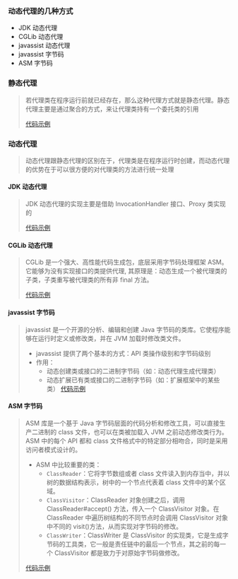 ### 动态代理的几种方式

* JDK 动态代理
* CGLib 动态代理
* javassist 动态代理
* javassist 字节码
* ASM 字节码

### 静态代理

> 若代理类在程序运行前就已经存在，那么这种代理方式就是静态代理。静态代理主要是通过聚合的方式，来让代理类持有一个委托类的引用
>
> [代码示例](https://github.com/fxbin/myself-wiki/tree/master/code-modules/basic-knowledge/src/main/java/cn/fxbin/record/basic/proxy/_static)   

### 动态代理

> 动态代理跟静态代理的区别在于，代理类是在程序运行时创建，而动态代理的优势在于可以很方便的对代理类的方法进行统一处理

#### JDK 动态代理

> JDK 动态代理的实现主要是借助 InvocationHandler 接口、Proxy 类实现的
>
> [代码示例](https://github.com/fxbin/myself-wiki/tree/master/code-modules/basic-knowledge/src/main/java/cn/fxbin/record/basic/proxy/dynamic/jdk)   


#### CGLib 动态代理

> CGLib 是一个强大、高性能代码生成包，底层采用字节码处理框架 ASM。它能够为没有实现接口的类提供代理, 
> 其原理是：动态生成一个被代理类的子类，子类重写被代理类的所有非 final 方法。
>
> [代码示例](https://github.com/fxbin/myself-wiki/tree/master/code-modules/basic-knowledge/src/main/java/cn/fxbin/record/basic/proxy/dynamic/cglib)   

#### javassist 字节码

> javassist 是一个开源的分析、编辑和创建 Java 字节码的类库。它使程序能够在运行时定义或修改类，并在 JVM 加载时修改类文件。
> - javassist 提供了两个基本的方式：API 类操作级别和字节码级别
> - 作用：
>   * 动态创建类或接口的二进制字节码（如：动态代理生成代理类）
>   * 动态扩展已有类或接口的二进制字节码（如：扩展框架中的某些类）
> [代码示例](https://github.com/fxbin/myself-wiki/tree/master/code-modules/basic-knowledge/src/main/java/cn/fxbin/record/basic/proxy/dynamic/javassist)   

#### ASM 字节码

> ASM 库是一个基于 Java 字节码层面的代码分析和修改工具，可以直接生产二进制的 class 文件，也可以在类被加载入 JVM 之前动态修改类行为。
> ASM 中的每个 API 都和 class 文件格式中的特定部分相吻合，同时是采用访问者模式设计的。
>
> - ASM 中比较重要的类：
>   * `ClassReader`：它将字节数组或者 class 文件读入到内存当中，并以树的数据结构表示，树中的一个节点代表着 class 文件中的某个区域。
>   * `ClassVisitor`：ClassReader 对象创建之后，调用 ClassReader#accept() 方法，传入一个 ClassVisitor 对象。在 ClassReader 中遍历树结构的不同节点时会调用 ClassVisitor 对象中不同的 visit()方法，从而实现对字节码的修改。
>   * `ClassWriter`：ClassWriter 是 ClassVisitor 的实现类，它是生成字节码的工具类，它一般是责任链中的最后一个节点，其之前的每一个 ClassVisitor 都是致力于对原始字节码做修改。
>
> [代码示例](https://github.com/fxbin/myself-wiki/tree/master/code-modules/basic-knowledge/src/main/java/cn/fxbin/record/basic/proxy/dynamic/asm)   
